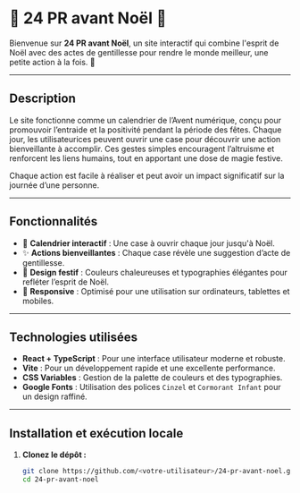 # 🎄 **24 PR avant Noël** 🎄

Bienvenue sur **24 PR avant Noël**, un site interactif qui combine l'esprit de Noël avec des actes de gentillesse pour rendre le monde meilleur, une petite action à la fois. 🌟

---

## **Description**

Le site fonctionne comme un calendrier de l’Avent numérique, conçu pour promouvoir l’entraide et la positivité pendant la période des fêtes. Chaque jour, les utilisateurices peuvent ouvrir une case pour découvrir une action bienveillante à accomplir. Ces gestes simples encouragent l’altruisme et renforcent les liens humains, tout en apportant une dose de magie festive.

Chaque action est facile à réaliser et peut avoir un impact significatif sur la journée d’une personne.

---

## **Fonctionnalités**

- 📆 **Calendrier interactif** : Une case à ouvrir chaque jour jusqu'à Noël.
- ✨ **Actions bienveillantes** : Chaque case révèle une suggestion d’acte de gentillesse.
- 🎨 **Design festif** : Couleurs chaleureuses et typographies élégantes pour refléter l’esprit de Noël.
- 📱 **Responsive** : Optimisé pour une utilisation sur ordinateurs, tablettes et mobiles.

---

## **Technologies utilisées**

- **React + TypeScript** : Pour une interface utilisateur moderne et robuste.
- **Vite** : Pour un développement rapide et une excellente performance.
- **CSS Variables** : Gestion de la palette de couleurs et des typographies.
- **Google Fonts** : Utilisation des polices `Cinzel` et `Cormorant Infant` pour un design raffiné.

---

## **Installation et exécution locale**

1. **Clonez le dépôt :**
   ```bash
   git clone https://github.com/<votre-utilisateur>/24-pr-avant-noel.git
   cd 24-pr-avant-noel
